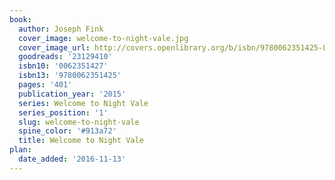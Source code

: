 ```yaml
---
book:
  author: Joseph Fink
  cover_image: welcome-to-night-vale.jpg
  cover_image_url: http://covers.openlibrary.org/b/isbn/9780062351425-L.jpg
  goodreads: '23129410'
  isbn10: '0062351427'
  isbn13: '9780062351425'
  pages: '401'
  publication_year: '2015'
  series: Welcome to Night Vale
  series_position: '1'
  slug: welcome-to-night-vale
  spine_color: '#913a72'
  title: Welcome to Night Vale
plan:
  date_added: '2016-11-13'
---
```

